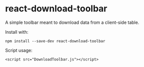 # react-download-toolbar

A simple toolbar meant to download data from a client-side table.

Install with:

	npm install --save-dev react-download-toolbar

Script usage:

	<script src="DownloadToolbar.js"></script>
